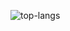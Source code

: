 ![top-langs](https://github-readme-stats.vercel.app/api/top-langs?username=kstinanguyen&show_icons=true&theme=radical&layout=compact)
